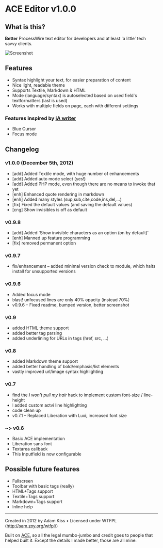 ACE Editor v1.0.0
=======================

## What is this?

**Better** ProcessWire text editor for developers and at least 'a little' tech savvy clients.

![Screenshot](https://raw.github.com/adamkiss/InputfieldAceEditor/master/screenshot.png)

## Features

* Syntax highlight your text, for easier preparation of content
* Nice light, readable theme
* Supports Textile, Markdown & HTML
* Mode (language/syntax) is autoselected based on used field's textformatters (last is used)
* Works with multiple fields on page, each with different settings

### Features inspired by [iA writer](http://www.iawriter.com/)

* Blue Cursor
* Focus mode

## Changelog

### v1.0.0 (December 5th, 2012)

* [add] Added Textile mode, with huge number of enhancements
* [add] Added auto mode select (yes!)
* [add] Added PHP mode, even though there are no means to invoke that yet
* [enh] Enhanced quote rendering in markdown
* [enh] Added many styles (sup,sub,cite,code,ins,del,…)
* [fix] Fixed the default values (and saving the default values)
* [cng] Show invisibles is off as default

### v0.9.8

* [add] Added 'Show invisible characters as an option (on by default)'
* [enh] Manned up feature programming
* [fix] removed permanent option

### v0.9.7

* fix/enhancement – added minimal version check to module, which halts install for unsupported versions

### v0.9.6

* Added focus mode
* blast! unfocused lines are only 40% opacity (instead 70%)
* v0.9.6 – Fixed readme, bumped version, better screenshot

### v0.9

* added HTML theme support
* added better tag parsing
* added underlining for URLs in tags (href, src, …)

### v0.8

* added Markdown theme support
* added better handling of bold/emphasis/list elements
* vastly improved url/image syntax highlighting

### v0.7

* find the *I won't pull my hair* hack to implement custom font-size / line-height
* I added custom actvi line highlighting
* code clean up
* v0.7.1 – Replaced Liberation with Luxi, increased font size

### ~> v0.6

* Basic ACE implementation
* Liberation sans font
* Textarea callback
* This Inputfield is now configurable

## Possible future features

* Fullscreen
* Toolbar with basic tags (really)
* HTML+Tags support
* Textile+Tags support
* Markdown+Tags support
* Inline help

---

Created in 2012 by Adam Kiss • Licensed under WTFPL (http://sam.zoy.org/wtfpl/)

Built on [ACE](https://github.com/ajaxorg/ace), so all the legal mumbo-jumbo and credit goes to people that helped built it. Except the details I made better, those are all mine.